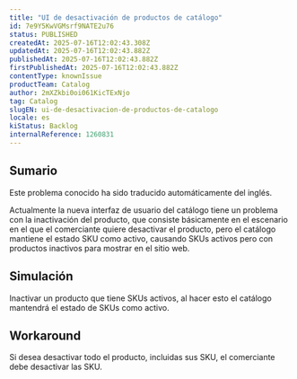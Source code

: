 ```yaml
---
title: "UI de desactivación de productos de catálogo"
id: 7e9Y5KwVGMsrf9NATE2u76
status: PUBLISHED
createdAt: 2025-07-16T12:02:43.308Z
updatedAt: 2025-07-16T12:02:43.882Z
publishedAt: 2025-07-16T12:02:43.882Z
firstPublishedAt: 2025-07-16T12:02:43.882Z
contentType: knownIssue
productTeam: Catalog
author: 2mXZkbi0oi061KicTExNjo
tag: Catalog
slugEN: ui-de-desactivacion-de-productos-de-catalogo
locale: es
kiStatus: Backlog
internalReference: 1260831
---
```


## Sumario

<div class="alert alert-info">
  <p>Este problema conocido ha sido traducido automáticamente del inglés.</p>
</div>


Actualmente la nueva interfaz de usuario del catálogo tiene un problema con la inactivación del producto, que consiste básicamente en el escenario en el que el comerciante quiere desactivar el producto, pero el catálogo mantiene el estado SKU como activo, causando SKUs activos pero con productos inactivos para mostrar en el sitio web.


##

## Simulación



Inactivar un producto que tiene SKUs activos, al hacer esto el catálogo mantendrá el estado de SKUs como activo.



## Workaround


Si desea desactivar todo el producto, incluidas sus SKU, el comerciante debe desactivar las SKU.






